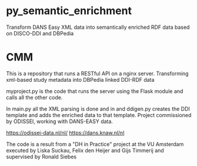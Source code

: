 # py_semantic_enrichment
Transform DANS Easy XML data into semantically enriched RDF data based on DISCO-DDI and DBPedia



# CMM
This is a repository that runs a RESTful API on a nginx server. Transforming xml-based study metadata into DBPedia linked DDI-RDF data

myproject.py is the code that runs the server using the Flask module and calls all the other code.

In main.py all the XML parsing is done and in and ddigen.py creates the DDI template and adds the enriched data to that template. 
Project commissioned by ODISSEI, working with DANS-EASY data.

https://odissei-data.nl/nl/
https://dans.knaw.nl/nl

The code is a result from a "DH in Practice" project at the VU Amsterdam executed by Liska Suckau, Felix den Heijer and Gijs Timmerij and supervised by Ronald Siebes

